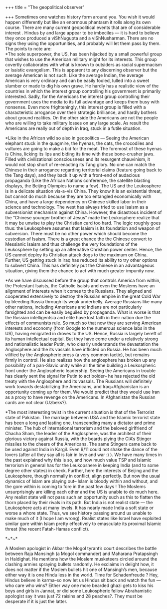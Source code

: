 +++
title = "The geopolitical observer"

+++
Sometimes one watches history form around you. You wish it would happen
differently but like an enormous phantasm it rolls along its own course.
There are many current geopolitical events that are of considerable
interest . Hindus by and large appear to be imbeciles — it is hard to
believe they once produced a viShNugupta and a viShNusharman. There are
no signs they using the opportunities, and probably will let them pass
by them.  
The points to note are:  
\*The sole superpower, the US, has been hijacked by a small powerful
group that wishes to use the American military might for its interests.
This group covertly collaborates with what is known to outsiders as
racial supermacism or Isaistic evangelism. This is apparent to any
discerning observer but the average American is not such. Like the
average Indian, the average American is very ordinary and can be easily
fooled, lulled into a sweet slumber or made to dig his own grave. He
hardly has a realistic view of the countries in which the interest group
controlling his government is primarily interested. Sadly, for the
Americans the interest group controlling their government uses the media
to its full advantage and keeps them busy with nonsense. Even more
frighteningly, this interest group is filled with a characteristic
arrogance over their strategic brilliance, and hardly bothers about
ground realities. On the other side the Americans are not the people who
are willing to take military losses on any large scale. As result the
Americans are really out of depth in Iraq, stuck in a futile situation.

\*Like in the African wild so also in geopolitics — Seeing the American
elephant stuck in the quagmire, the hyenas, the cats, the crocodiles and
vultures are going to make a bid for the meat. The foremost of these
hyenas is China, licking its lips and biding its time with those
bone-crusher jaws. Filled with civilizational consciousness and its
resurgent chauvinism, it would not stop short of re-enacting its Tang
glory. No one can match the Chinese in their arrogance regarding
territorial claims (feature going back to the Tang days), and they back
it up with a front-end of audacious propaganda (Like the African Nations
conference, the satellite blasting displays, the Beijing Olympics to
name a few). The US and the Leukosphere is in a delicate situation
vis-a-vis China. They know it is an existential threat, but cannot do
much because they are too entangled economically with China, and have a
large dependency on Chinese skilled labor in their science and
technology. The west has always tried to use Isaism as a subversionist
mechanism against China. However, the disastrous incident of the
“Chinese younger brother of Jesus” made the Leukosphere realize that
it may be unwise to play the Christian card too hard. The logic roughly
goes thus: the Leukosphere assumes that Isaism is its foundation and
weapon of subversion. There must be no other power which should become
the custodian of Isaism. There is a great chance the the Chinese convert
to Messianic Isaism and thus challenge the very foundations of the
Leukosphere by setting up an alternative Christian power center. Hence,
the US cannot deploy its Christian attack dogs to the maximum on China.
Further, US getting stuck in Iraq has reduced its ability to try other
options to subvert China. This has definitely put the Chinese in an
advantageous situation, giving them the chance to act with much greater
impunity now.

\*As we have discussed before the group that controls America from
within, the Protestant Isaists, the Catholic Isaists and even the
Moslems have an alignment of interests when it comes to the Russians.
They aligned and cooperated extensively to destroy the Russian empire in
the great Cold War by bleeding Russia through its weak underbelly.
Average Russians like many other nations, including Americans and
Indians are not particularly farsighted and can be easily beguiled by
propaganda. What is worse is that the Russian intelligentsia and elite
have lost faith in their nation due the effects of communists rule. So
much so that now they are serving American interests and economy (from
Google to the numerous science labs in the US), having emigrated in
droves to the US. Hence, Russia is largely bereft of its human
intellectual capital. But they have come under a relatively strong and
nationalistic leader Putin, who clearly understands the devastation the
Anglosphere and the its vassals have inflicted on Russia. He has been
much vilified by the Anglospheric press (a very common tactic), but
remains firmly in control. He also realizes how the anglosphere has
broken up any possibility of a pan-Slavic unity while all the time
building a Leukospheric front under the Anglospheric leadership. Seeing
the Americans in trouble has clearly sent the signal for Putin to act
bolder– he has rejected the old treaty with the Anglosphere and its
vassals. The Russians will definitely work towards destabilizing the
Americans, and Iraq+Afghanistan is an opportunity coming up for them. We
would predict that they would use Iran as a proxy to have revenge on the
Americans. In Afghanistan the Russian cards are not clear (Uzbeks?).

\*The most interesting twist in the current situation is that of the
Terrorist state of Pakistan. The marriage between USA and the Islamic
terrorist state has been a long and lasting one, transcending many a
dictator and prime minister. The hub of international terrorism and the
beloved girlfriend of Chacha Sham, the leader of the Anglosphere, was
the architect of their glorious victory against Russia, with the beards
plying the CIA’s Stinger missiles to the cheers of the Americans. The
same Stingers came back to be used against India in Kargil. Even 9/11
could not shake the dance of the lovers (after all they say all is fair
in love and war :) ). We have many times in the past explained why this
is so, and how much value TSP and Islamic terrorism in general has for
the Leukopshere in keeping India (and to some degree other states) in
check. Further, here the interests of Beijing and the Leukosphere,
though normally in conflict, align perfectly. But now the usual dynamics
of Islam are playing out– Islam is bloody within and without, and the
gore within is coming to fore in the past few days \! The Moslems
unsurprisingly are killing each other and the US is unable to do much
here. Any realist state will not pass such an opportunity such as this
to flatten the thorn placed by their rivals in its path. But India is
not realist state — the Leukosphere acts at many levels. It has nearly
made India a soft state or worse a whore state. Thus, we see history
passing around us unable to make much of it (I hope I am wrong). Realist
states like Israel have exploited similar gore within Islam pretty
effectively to emasculate its proximal Islamic threat (the recent
Fatah-Hamas conflict).

\*\~\*\~\*

A Moslem apologist in Akbar the Mogol tyrant’s court describes the
battle between Raja Mansingh (a Mogol commander) and Maharana
Pratapsingh in Haldighat. He mentions how the Moslem musketeers circled
around the clashing armies spraying bullets randomly. He exclaims in
delight how, it does not matter if the Moslem bullets hit one of
Mansingh’s men, because either way it is one Hindu less in the world.
Time for Schadenfreude ? Hey, Hindus believe in karma–so now let us
Hindus sit back and watch the fun — who care who wins? Either way one
more bearded ghazi gets to kiss his boys and girls in Jannat, or did
some Leukospheric fellow Abrahamistic apologist say it was just 72
raisins and 28 peaches?. They must be desperate if it is just the
latter.
